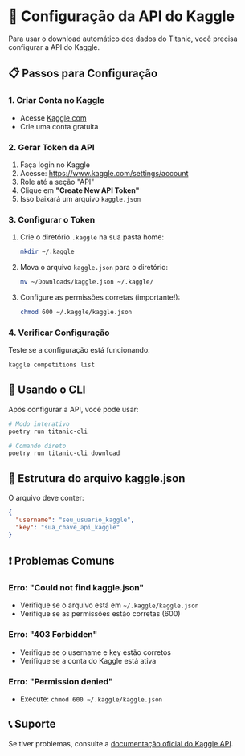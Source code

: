 # 🔑 Configuração da API do Kaggle

Para usar o download automático dos dados do Titanic, você precisa configurar a API do Kaggle.

## 📋 Passos para Configuração

### 1. Criar Conta no Kaggle

- Acesse [Kaggle.com](https://www.kaggle.com)
- Crie uma conta gratuita

### 2. Gerar Token da API

1. Faça login no Kaggle
2. Acesse: https://www.kaggle.com/settings/account
3. Role até a seção "API"
4. Clique em **"Create New API Token"**
5. Isso baixará um arquivo `kaggle.json`

### 3. Configurar o Token

1. Crie o diretório `.kaggle` na sua pasta home:

   ```bash
   mkdir ~/.kaggle
   ```
2. Mova o arquivo `kaggle.json` para o diretório:

   ```bash
   mv ~/Downloads/kaggle.json ~/.kaggle/
   ```
3. Configure as permissões corretas (importante!):

   ```bash
   chmod 600 ~/.kaggle/kaggle.json
   ```

### 4. Verificar Configuração

Teste se a configuração está funcionando:

```bash
kaggle competitions list
```

## 🚀 Usando o CLI

Após configurar a API, você pode usar:

```bash
# Modo interativo
poetry run titanic-cli

# Comando direto
poetry run titanic-cli download
```

## 🔧 Estrutura do arquivo kaggle.json

O arquivo deve conter:

```json
{
  "username": "seu_usuario_kaggle",
  "key": "sua_chave_api_kaggle"
}
```

## ❗ Problemas Comuns

### Erro: "Could not find kaggle.json"

- Verifique se o arquivo está em `~/.kaggle/kaggle.json`
- Verifique se as permissões estão corretas (600)

### Erro: "403 Forbidden"

- Verifique se o username e key estão corretos
- Verifique se a conta do Kaggle está ativa

### Erro: "Permission denied"

- Execute: `chmod 600 ~/.kaggle/kaggle.json`

## 📞 Suporte

Se tiver problemas, consulte a [documentação oficial do Kaggle API](https://github.com/Kaggle/kaggle-api).
